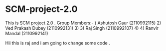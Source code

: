 # SCM-project-2.0
This is SCM project 2.0 .
Group Members:-
) Ashutosh Gaur (2110992115)
2) Ved Prakash Dubey (2110992131)
3) 3) Raj Singh (2110992107)
4) 4) Ranvir Mandal (2110992141)

Hii this is raj and i am going to change some code .

